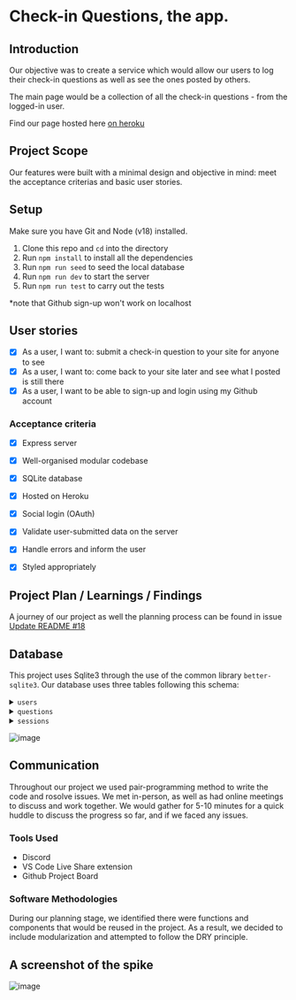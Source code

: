 # Check-in Questions, the app.

## Introduction 

Our objective was to create a service which would allow our users to log their check-in questions as well as see the ones posted by others.

The main page would be a collection of all the check-in questions - from the logged-in user.

Find our page hosted here [on heroku](https://check-in-questions.herokuapp.com/)

## Project Scope

Our features were built with a minimal design and objective in mind: meet the acceptance criterias and basic user stories.

## Setup

Make sure you have Git and Node (v18) installed.

1. Clone this repo and `cd` into the directory
2. Run `npm install` to install all the dependencies
3. Run `npm run seed` to seed the local database
4. Run `npm run dev` to start the server
5. Run `npm run test` to carry out the tests

*note that Github sign-up won't work on localhost

## User stories

- [x] As a user, I want to: submit a check-in question to your site for anyone to see
- [x] As a user, I want to: come back to your site later and see what I posted is still there
- [x] As a user, I want to be able to sign-up and login using my Github account

### Acceptance criteria
- [x] Express server
- [x] Well-organised modular codebase
- [x] SQLite database
- [x] Hosted on Heroku
- [x] Social login (OAuth)
- [x] Validate user-submitted data on the server
- [x] Handle errors and inform the user
- [x] Styled appropriately


## Project Plan / Learnings / Findings

A journey of our project as well the planning process can be found in issue [Update README #18](https://github.com/fac25/week4-server-side-app-Abby-Patrick-Paz-Yassien/issues/18)

## Database

This project uses Sqlite3 through the use of the common library `better-sqlite3`.
Our database uses three tables following this schema: 

<details>
<summary><code>users</code></summary>

| column      | type    | constraints               |
| ----------- | ------- | ------------------------- |
| id          | integer | primary key autoincrement |
| username    | text    | unique                    |
| hash        | text    |                           |
| created_at  | datetime| current timestamp         |

</details>

<details>
<summary><code>questions</code></summary>

| column      | type    | constraints                      |
| ----------- | ------- | -------------------------        |
| id          | integer | primary key autoincrement        |
| user_id     | text    | references users(id)             |
| topic       | text    | not null                         |
| question    | text    | not null                         |
| created_at  | datetime| current timestamp                |

</details>

<details>
<summary><code>sessions</code></summary>

| column      | type    | constraints                   |
| ----------- | ------- | -------------------------     |
| id          | text    | primary key                   |
| user_id     | text    | references users(id)          |
| expires_at  | datetime| not null                      |
| created_at  | datetime| default current timestamp     |


</details>

![image](https://user-images.githubusercontent.com/2411572/195643393-391e7794-65c9-4740-9b7a-6c67c2e33dfe.png)

## Communication
Throughout our project we used pair-programming method to write the code and rosolve issues. We met in-person, as well as had online meetings to discuss and work together.
We would gather for 5-10 minutes for a quick huddle to discuss the progress so far, and if we faced any issues.

### Tools Used
- Discord
- VS Code Live Share extension
- Github Project Board


### Software Methodologies

During our planning stage, we identified there were functions and components that would be reused in the project. As a result, we decided to include modularization and attempted to follow the DRY principle.

## A screenshot of the spike

![image](https://user-images.githubusercontent.com/2411572/195643327-1a17d6ef-444e-4db4-950d-ed873567c82f.png)

